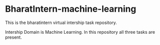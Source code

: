 # BharatIntern-machine-learning
This is the bharatintern virtual intership task repository.

Intership Domain is Machine Learning.
In this repository all three tasks are present. 
